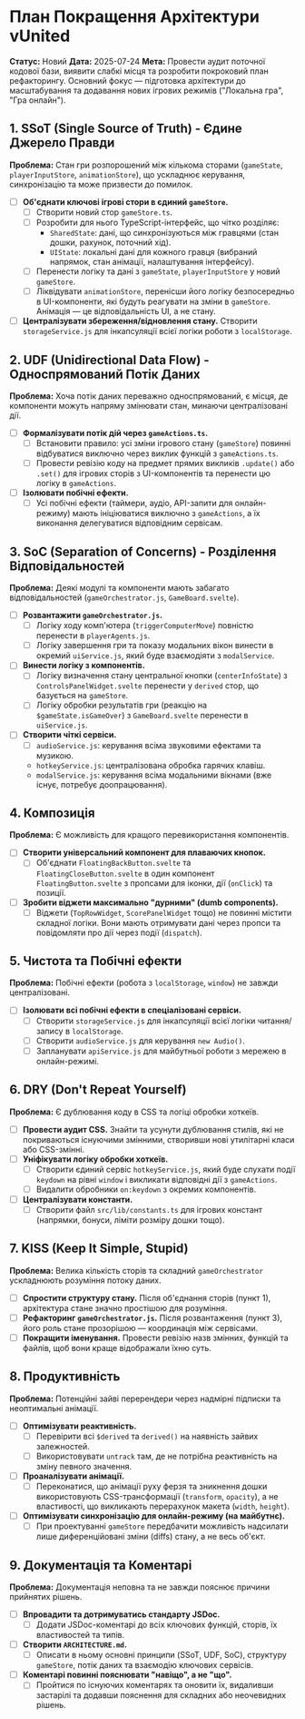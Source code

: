 # План Покращення Архітектури vUnited

**Статус:** Новий
**Дата:** 2025-07-24
**Мета:** Провести аудит поточної кодової бази, виявити слабкі місця та розробити покроковий план рефакторингу. Основний фокус — підготовка архітектури до масштабування та додавання нових ігрових режимів ("Локальна гра", "Гра онлайн").

## 1. SSoT (Single Source of Truth) - Єдине Джерело Правди

**Проблема:** Стан гри розпорошений між кількома сторами (`gameState`, `playerInputStore`, `animationStore`), що ускладнює керування, синхронізацію та може призвести до помилок.

-   [ ] **Об'єднати ключові ігрові стори в єдиний `gameStore`.**
    -   [ ] Створити новий стор `gameStore.ts`.
    -   [ ] Розробити для нього TypeScript-інтерфейс, що чітко розділяє:
        -   `SharedState`: дані, що синхронізуються між гравцями (стан дошки, рахунок, поточний хід).
        -   `UIState`: локальні дані для кожного гравця (вибраний напрямок, стан анімації, налаштування інтерфейсу).
    -   [ ] Перенести логіку та дані з `gameState`, `playerInputStore` у новий `gameStore`.
    -   [ ] Ліквідувати `animationStore`, перенісши його логіку безпосередньо в UI-компоненти, які будуть реагувати на зміни в `gameStore`. Анімація — це відповідальність UI, а не стану.
-   [ ] **Централізувати збереження/відновлення стану.** Створити `storageService.js` для інкапсуляції всієї логіки роботи з `localStorage`.

## 2. UDF (Unidirectional Data Flow) - Односпрямований Потік Даних

**Проблема:** Хоча потік даних переважно односпрямований, є місця, де компоненти можуть напряму змінювати стан, минаючи централізовані дії.

-   [ ] **Формалізувати потік дій через `gameActions.ts`.**
    -   [ ] Встановити правило: усі зміни ігрового стану (`gameStore`) повинні відбуватися виключно через виклик функцій з `gameActions.ts`.
    -   [ ] Провести ревізію коду на предмет прямих викликів `.update()` або `.set()` для ігрових сторів з UI-компонентів та перенести цю логіку в `gameActions`.
-   [ ] **Ізолювати побічні ефекти.**
    -   [ ] Усі побічні ефекти (таймери, аудіо, API-запити для онлайн-режиму) мають ініціюватися виключно з `gameActions`, а їх виконання делегуватися відповідним сервісам.

## 3. SoC (Separation of Concerns) - Розділення Відповідальностей

**Проблема:** Деякі модулі та компоненти мають забагато відповідальностей (`gameOrchestrator.js`, `GameBoard.svelte`).

-   [ ] **Розвантажити `gameOrchestrator.js`.**
    -   [ ] Логіку ходу комп'ютера (`triggerComputerMove`) повністю перенести в `playerAgents.js`.
    -   [ ] Логіку завершення гри та показу модальних вікон винести в окремий `uiService.js`, який буде взаємодіяти з `modalService`.
-   [ ] **Винести логіку з компонентів.**
    -   [ ] Логіку визначення стану центральної кнопки (`centerInfoState`) з `ControlsPanelWidget.svelte` перенести у `derived` стор, що базується на `gameStore`.
    -   [ ] Логіку обробки результатів гри (реакцію на `$gameState.isGameOver`) з `GameBoard.svelte` перенести в `uiService.js`.
-   [ ] **Створити чіткі сервіси.**
    -   [ ] `audioService.js`: керування всіма звуковими ефектами та музикою.
    -   `hotkeyService.js`: централізована обробка гарячих клавіш.
    -   `modalService.js`: керування всіма модальними вікнами (вже існує, потребує доопрацювання).

## 4. Композиція

**Проблема:** Є можливість для кращого перевикористання компонентів.

-   [ ] **Створити універсальний компонент для плаваючих кнопок.**
    -   [ ] Об'єднати `FloatingBackButton.svelte` та `FloatingCloseButton.svelte` в один компонент `FloatingButton.svelte` з пропсами для іконки, дії (`onClick`) та позиції.
-   [ ] **Зробити віджети максимально "дурними" (dumb components).**
    -   [ ] Віджети (`TopRowWidget`, `ScorePanelWidget` тощо) не повинні містити складної логіки. Вони мають отримувати дані через пропси та повідомляти про дії через події (`dispatch`).

## 5. Чистота та Побічні ефекти

**Проблема:** Побічні ефекти (робота з `localStorage`, `window`) не завжди централізовані.

-   [ ] **Ізолювати всі побічні ефекти в спеціалізовані сервіси.**
    -   [ ] Створити `storageService.js` для інкапсуляції всієї логіки читання/запису в `localStorage`.
    -   [ ] Створити `audioService.js` для керування `new Audio()`.
    -   [ ] Запланувати `apiService.js` для майбутньої роботи з мережею в онлайн-режимі.

## 6. DRY (Don't Repeat Yourself)

**Проблема:** Є дублювання коду в CSS та логіці обробки хоткеїв.

-   [ ] **Провести аудит CSS.** Знайти та усунути дублювання стилів, які не покриваються існуючими змінними, створивши нові утилітарні класи або CSS-змінні.
-   [ ] **Уніфікувати логіку обробки хоткеїв.**
    -   [ ] Створити єдиний сервіс `hotkeyService.js`, який буде слухати події `keydown` на рівні `window` і викликати відповідні дії з `gameActions`.
    -   [ ] Видалити обробники `on:keydown` з окремих компонентів.
-   [ ] **Централізувати константи.**
    -   [ ] Створити файл `src/lib/constants.ts` для ігрових констант (напрямки, бонуси, ліміти розміру дошки тощо).

## 7. KISS (Keep It Simple, Stupid)

**Проблема:** Велика кількість сторів та складний `gameOrchestrator` ускладнюють розуміння потоку даних.

-   [ ] **Спростити структуру стану.** Після об'єднання сторів (пункт 1), архітектура стане значно простішою для розуміння.
-   [ ] **Рефакторинг `gameOrchestrator.js`.** Після розвантаження (пункт 3), його роль стане прозорішою — координація між сервісами.
-   [ ] **Покращити іменування.** Провести ревізію назв змінних, функцій та файлів, щоб вони краще відображали їхню суть.

## 8. Продуктивність

**Проблема:** Потенційні зайві перерендери через надмірні підписки та неоптимальні анімації.

-   [ ] **Оптимізувати реактивність.**
    -   [ ] Перевірити всі `$derived` та `derived()` на наявність зайвих залежностей.
    -   [ ] Використовувати `untrack` там, де не потрібна реактивність на зміну певного значення.
-   [ ] **Проаналізувати анімації.**
    -   [ ] Переконатися, що анімації руху ферзя та зникнення дошки використовують CSS-трансформації (`transform`, `opacity`), а не властивості, що викликають перерахунок макета (`width`, `height`).
-   [ ] **Оптимізувати синхронізацію для онлайн-режиму (на майбутнє).**
    -   [ ] При проектуванні `gameStore` передбачити можливість надсилати лише диференційовані зміни (diffs) стану, а не весь об'єкт.

## 9. Документація та Коментарі

**Проблема:** Документація неповна та не завжди пояснює причини прийнятих рішень.

-   [ ] **Впровадити та дотримуватись стандарту JSDoc.**
    -   [ ] Додати JSDoc-коментарі до всіх ключових функцій, сторів, їх властивостей та типів.
-   [ ] **Створити `ARCHITECTURE.md`.**
    -   [ ] Описати в ньому основні принципи (SSoT, UDF, SoC), структуру `gameStore`, потік даних та взаємодію ключових сервісів.
-   [ ] **Коментарі повинні пояснювати "навіщо", а не "що".**
    -   [ ] Пройтися по існуючих коментарях та оновити їх, видаливши застарілі та додавши пояснення для складних або неочевидних рішень.